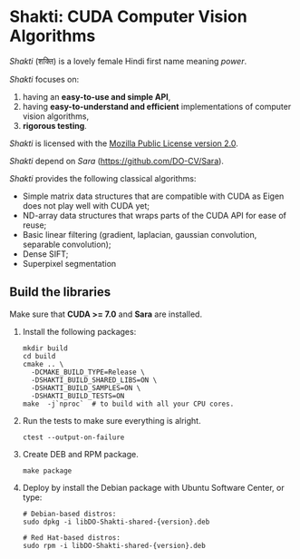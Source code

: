 Shakti: CUDA Computer Vision Algorithms
=======================================

*Shakti* (शक्ति) is a lovely female Hindi first name meaning *power*.

*Shakti* focuses on:

1. having an **easy-to-use and simple API**,
2. having **easy-to-understand and efficient** implementations of computer vision
   algorithms,
3. **rigorous testing**.


*Shakti* is licensed with the [Mozilla Public License version 2.0](https://github.com/DO-CV/DO-CV/raw/master/COPYING.MPL2).


*Shakti* depend on *Sara* (https://github.com/DO-CV/Sara).

*Shakti* provides the following classical algorithms:
- Simple matrix data structures that are compatible with CUDA as Eigen does not play well with CUDA yet;
- ND-array data structures that wraps parts of the CUDA API for ease of reuse;
- Basic linear filtering (gradient, laplacian, gaussian convolution, separable convolution);
- Dense SIFT;
- Superpixel segmentation


Build the libraries
-------------------

Make sure that **CUDA >= 7.0** and **Sara** are installed.

1. Install the following packages:

   ```
   mkdir build
   cd build
   cmake .. \
     -DCMAKE_BUILD_TYPE=Release \
     -DSHAKTI_BUILD_SHARED_LIBS=ON \
     -DSHAKTI_BUILD_SAMPLES=ON \
     -DSHAKTI_BUILD_TESTS=ON
   make  -j`nproc`  # to build with all your CPU cores.
   ```

3. Run the tests to make sure everything is alright.

   ```
   ctest --output-on-failure
   ```

4. Create DEB and RPM package.

   ```
   make package
   ```

5. Deploy by install the Debian package with Ubuntu Software Center, or type:

   ```
   # Debian-based distros:
   sudo dpkg -i libDO-Shakti-shared-{version}.deb

   # Red Hat-based distros:
   sudo rpm -i libDO-Shakti-shared-{version}.deb
   ```
